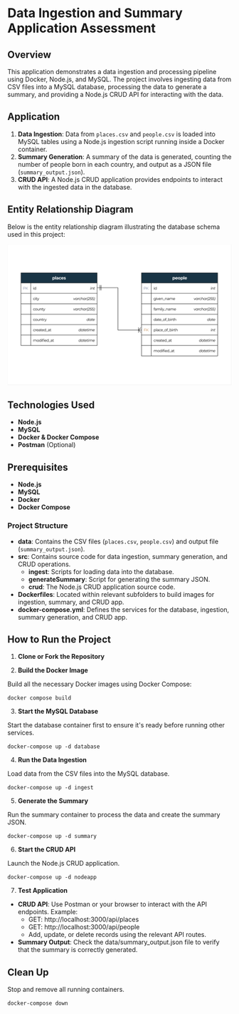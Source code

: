 # Data Ingestion and Summary Application Assessment

## Overview

This application demonstrates a data ingestion and processing pipeline using Docker, Node.js, and MySQL. The project involves ingesting data from CSV files into a MySQL database, processing the data to generate a summary, and providing a Node.js CRUD API for interacting with the data.

## Application

1. **Data Ingestion**: Data from `places.csv` and `people.csv` is loaded into MySQL tables using a Node.js ingestion script running inside a Docker container.
2. **Summary Generation**: A summary of the data is generated, counting the number of people born in each country, and output as a JSON file (`summary_output.json`).
3. **CRUD API**: A Node.js CRUD application provides endpoints to interact with the ingested data in the database.

## Entity Relationship Diagram

Below is the entity relationship diagram illustrating the database schema used in this project:

![Entity Diagram](images/entity-diagram.png)

## Technologies Used

- **Node.js**
- **MySQL**
- **Docker & Docker Compose**
- **Postman** (Optional) 

## Prerequisites

- **Node.js**
- **MySQL**
- **Docker**
- **Docker Compose**

### Project Structure

- **data**: Contains the CSV files (`places.csv`, `people.csv`) and output file (`summary_output.json`).
- **src**: Contains source code for data ingestion, summary generation, and CRUD operations.
  - **ingest**: Scripts for loading data into the database.
  - **generateSummary**: Script for generating the summary JSON.
  - **crud**: The Node.js CRUD application source code.
- **Dockerfiles**: Located within relevant subfolders to build images for ingestion, summary, and CRUD app.
- **docker-compose.yml**: Defines the services for the database, ingestion, summary generation, and CRUD app.


## How to Run the Project

1. **Clone or Fork the Repository**


2. **Build the Docker Image**

Build all the necessary Docker images using Docker Compose:

```
docker compose build
```

3. **Start the MySQL Database**

Start the database container first to ensure it's ready before running other services.

```
docker-compose up -d database
```

4. **Run the Data Ingestion**

Load data from the CSV files into the MySQL database.

```
docker-compose up -d ingest
```

5. **Generate the Summary**

Run the summary container to process the data and create the summary JSON.

```
docker-compose up -d summary
```

6. **Start the CRUD API**

Launch the Node.js CRUD application.

```
docker-compose up -d nodeapp
```

7. **Test Application**

- **CRUD API**: Use Postman or your browser to interact with the API endpoints. Example:
  - GET: http://localhost:3000/api/places
  - GET: http://localhost:3000/api/people
  - Add, update, or delete records using the relevant API routes.
- **Summary Output**: Check the data/summary_output.json file to verify that the summary is correctly generated.

## Clean Up

Stop and remove all running containers.

```
docker-compose down
```

